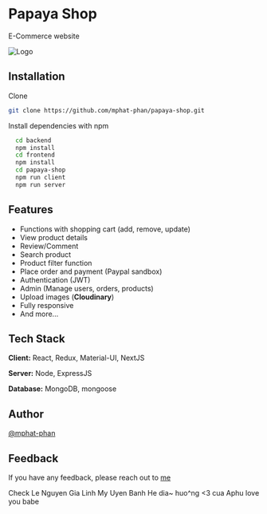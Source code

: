 # Papaya Shop

E-Commerce website

![Logo](https://res.cloudinary.com/dnkhiiz0b/image/upload/v1664113799/papaya-shop/Logo_cb89s6.png)

## Installation

Clone

```bash
git clone https://github.com/mphat-phan/papaya-shop.git
```

Install dependencies with npm

```bash
  cd backend
  npm install
  cd frontend
  npm install
  cd papaya-shop
  npm run client
  npm run server
```

## Features

- Functions with shopping cart (add, remove, update)
- View product details
- Review/Comment
- Search product
- Product filter function
- Place order and payment (Paypal sandbox)
- Authentication (JWT)
- Admin (Manage users, orders, products)
- Upload images (**Cloudinary**)
- Fully responsive
- And more...

## Tech Stack

**Client:** React, Redux, Material-UI, NextJS

**Server:** Node, ExpressJS

**Database:** MongoDB, mongoose

## Author

[@mphat-phan](https://github.com/mphat-phan)

## Feedback

If you have any feedback, please reach out to [me](mailto:phanminhphat2001@gmail.com)

Check
Le Nguyen Gia Linh
My Uyen
Banh He dia~ huo^ng <3 cua Aphu
love you babe
